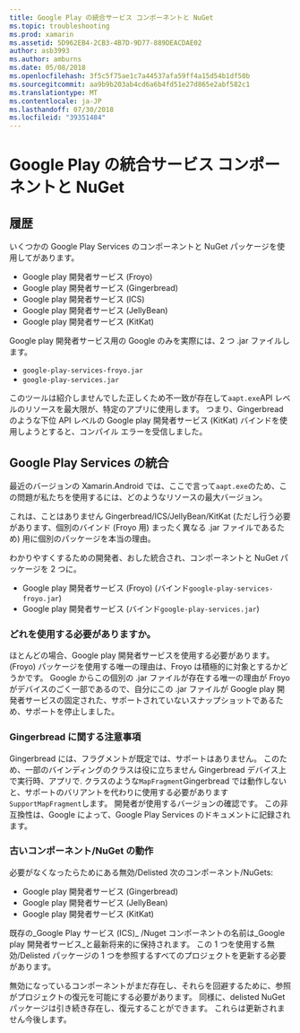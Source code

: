 ```yaml
---
title: Google Play の統合サービス コンポーネントと NuGet
ms.topic: troubleshooting
ms.prod: xamarin
ms.assetid: 5D962EB4-2CB3-4B7D-9D77-889DEACDAE02
author: asb3993
ms.author: amburns
ms.date: 05/08/2018
ms.openlocfilehash: 3f5c5f75ae1c7a44537afa59ff4a15d54b1df50b
ms.sourcegitcommit: aa9b9b203ab4cd6a6b4fd51e27d865e2abf582c1
ms.translationtype: MT
ms.contentlocale: ja-JP
ms.lasthandoff: 07/30/2018
ms.locfileid: "39351484"
---
```

# <a name="unifying-google-play-services-components-and-nuget"></a>Google Play の統合サービス コンポーネントと NuGet

## <a name="history"></a>履歴

いくつかの Google Play Services のコンポーネントと NuGet パッケージを使用してがあります。

-   Google play 開発者サービス (Froyo)
-   Google play 開発者サービス (Gingerbread)
-   Google play 開発者サービス (ICS)
-   Google play 開発者サービス (JellyBean)
-   Google play 開発者サービス (KitKat)

Google play 開発者サービス用の Google のみを実際には、2 つ .jar ファイルします。

-   `google-play-services-froyo.jar`
-   `google-play-services.jar`

このツールは紹介しませんでした正しくため不一致が存在して`aapt.exe`API レベルのリソースを最大限が、特定のアプリに使用します。 つまり、Gingerbread のような下位 API レベルの Google play 開発者サービス (KitKat) バインドを使用しようとすると、コンパイル エラーを受信しました。

## <a name="unifying-google-play-services"></a>Google Play Services の統合

最近のバージョンの Xamarin.Android では、ここで言って`aapt.exe`のため、この問題が私たちを使用するには、どのようなリソースの最大バージョン。

これは、ことはありません Gingerbread/ICS/JellyBean/KitKat (ただし行う必要があります、個別のバインド (Froyo 用) まったく異なる .jar ファイルであるため) 用に個別のパッケージを本当の理由。

わかりやすくするための開発者、おした統合され、コンポーネントと NuGet パッケージを 2 つに。

-   Google play 開発者サービス (Froyo) (バインド`google-play-services-froyo.jar`)
-   Google play 開発者サービス (バインド`google-play-services.jar`)

### <a name="which-one-should-be-used"></a>どれを使用する必要がありますか。

ほとんどの場合、Google play 開発者サービスを使用する必要があります。 (Froyo) パッケージを使用する唯一の理由は、Froyo は積極的に対象とするかどうかです。 Google からこの個別の .jar ファイルが存在する唯一の理由が Froyo がデバイスのごく一部であるので、自分にこの .jar ファイルが Google play 開発者サービスの固定された、サポートされていないスナップショットであるため、サポートを停止しました。

### <a name="note-about-gingerbread"></a>Gingerbread に関する注意事項

Gingerbread には、フラグメントが既定では、サポートはありません。 このため、一部のバインディングのクラスは役に立ちません Gingerbread デバイス上で実行時、アプリで. クラスのような`MapFragment`Gingerbread では動作しないと、サポートのバリアントを代わりに使用する必要があります`SupportMapFragment`します。 開発者が使用するバージョンの確認です。 この非互換性は、Google によって、Google Play Services のドキュメントに記録されます。

### <a name="what-happens-to-the-old-componentsnugets"></a>古いコンポーネント/NuGet の動作

必要がなくなったらためにある無効/Delisted 次のコンポーネント/NuGets:

-   Google play 開発者サービス (Gingerbread)
-   Google play 開発者サービス (JellyBean)
-   Google play 開発者サービス (KitKat)

既存の_Google Play サービス (ICS)_ /Nuget コンポーネントの名前は_Google play 開発者サービス_と最新将来的に保持されます。 この 1 つを使用する無効/Delisted パッケージの 1 つを参照するすべてのプロジェクトを更新する必要があります。

無効になっているコンポーネントがまだ存在し、それらを回避するために、参照がプロジェクトの復元を可能にする必要があります。 同様に、delisted NuGet パッケージは引き続き存在し、復元することができます。 これらは更新されません今後します。
